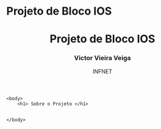# Projeto de Bloco IOS
<!DOCTYPE HTML>
<html>
<header>
    <h1>Projeto de Bloco IOS</h1>
    <h3>Victor Vieira Veiga</h3>
    <p>INFNET</p>
</header>
    
    <body> 
        <h1> Sobre o Projeto </h1>
    
    
    </body>
    
</html>

